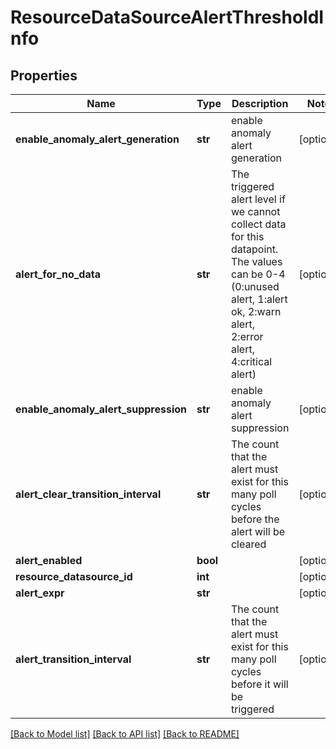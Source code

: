 # ResourceDataSourceAlertThresholdInfo

## Properties
Name | Type | Description | Notes
------------ | ------------- | ------------- | -------------
**enable_anomaly_alert_generation** | **str** | enable anomaly alert generation | [optional] 
**alert_for_no_data** | **str** | The triggered alert level if we cannot collect data for this datapoint. The values can be 0-4 (0:unused alert, 1:alert ok, 2:warn alert, 2:error alert, 4:critical alert) | [optional] 
**enable_anomaly_alert_suppression** | **str** | enable anomaly alert suppression | [optional] 
**alert_clear_transition_interval** | **str** | The count that the alert must exist for this many poll cycles before the alert will be cleared | [optional] 
**alert_enabled** | **bool** |  | [optional] 
**resource_datasource_id** | **int** |  | [optional] 
**alert_expr** | **str** |  | [optional] 
**alert_transition_interval** | **str** | The count that the alert must exist for this many poll cycles before it will be triggered | [optional] 

[[Back to Model list]](../README.md#documentation-for-models) [[Back to API list]](../README.md#documentation-for-api-endpoints) [[Back to README]](../README.md)


